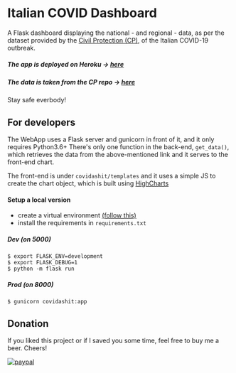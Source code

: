 # Italian COVID Dashboard

A Flask dashboard displaying the national - and regional - data,
 as per the dataset provided by the [Civil Protection (CP)](https://github.com/pcm-dpc),
 of the Italian COVID-19 outbreak.

##### The app is deployed on Heroku &#8594; [here](https://covidashit.herokuapp.com/)

##### The data is taken from the CP repo &#8594; [here](https://github.com/pcm-dpc/COVID-19/blob/master/dati-json/dpc-covid19-ita-andamento-nazionale.json)

Stay safe everbody!

## For developers

The WebApp uses a Flask server and gunicorn in front of it,
 and it only requires Python3.6+
There's only one function in the back-end, `get_data()`, which retrieves 
the data from the above-mentioned link and it serves to the front-end chart.

The front-end is under `covidashit/templates` and it uses a simple JS to create
the chart object, which is built using [HighCharts](https://www.highcharts.com/)

#### Setup a local version

* create a virtual environment [(follow this)](https://packaging.python.org/guides/installing-using-pip-and-virtual-environments/)
* install the requirements in `requirements.txt`

##### Dev (on 5000)
```
$ export FLASK_ENV=development
$ export FLASK_DEBUG=1
$ python -m flask run
```

##### Prod (on 8000)

```
$ gunicorn covidashit:app
```

## Donation

If you liked this project or if I saved you some time, feel free to buy me a beer. Cheers!


[![paypal](https://www.paypalobjects.com/en_US/IT/i/btn/btn_donateCC_LG.gif)](https://www.paypal.com/cgi-bin/webscr?cmd=_s-xclick&hosted_button_id=PMW6C23XTQDWG)
